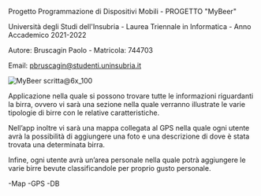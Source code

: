 Progetto Programmazione di Dispositivi Mobili - PROGETTO "MyBeer"

Università degli Studi dell'Insubria - Laurea Triennale in Informatica - Anno Accademico 2021-2022

Autore: Bruscagin Paolo - Matricola: 744703

Email: pbruscagin@studenti.uninsubria.it

![MyBeer scritta@6x_100](https://user-images.githubusercontent.com/84087640/204864540-2b534725-5972-4891-a5e6-fa450dbc539c.png)


Applicazione nella quale si possono trovare tutte le informazioni riguardanti la birra, ovvero vi sarà una sezione nella quale verranno illustrate le varie tipologie di birre con le relative caratteristiche.

Nell’app inoltre vi sarà una mappa collegata al GPS nella quale ogni utente avrà la possibilità di aggiungere una foto e una descrizione di dove è stata trovata una determinata birra.

Infine, ogni utente avrà un’area personale nella quale potrà aggiungere le varie birre bevute classificandole per proprio gusto personale.

-Map
-GPS
-DB
